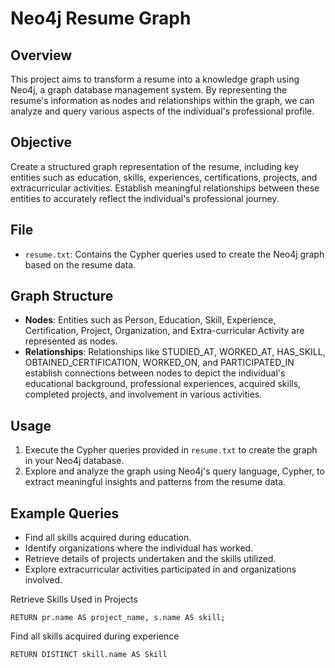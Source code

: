 # Neo4j Resume Graph

## Overview
This project aims to transform a resume into a knowledge graph using Neo4j, a graph database management system. By representing the resume's information as nodes and relationships within the graph, we can analyze and query various aspects of the individual's professional profile.

## Objective
Create a structured graph representation of the resume, including key entities such as education, skills, experiences, certifications, projects, and extracurricular activities. Establish meaningful relationships between these entities to accurately reflect the individual's professional journey.

## File
- `resume.txt`: Contains the Cypher queries used to create the Neo4j graph based on the resume data.

## Graph Structure
- **Nodes**: Entities such as Person, Education, Skill, Experience, Certification, Project, Organization, and Extra-curricular Activity are represented as nodes.
- **Relationships**: Relationships like STUDIED_AT, WORKED_AT, HAS_SKILL, OBTAINED_CERTIFICATION, WORKED_ON, and PARTICIPATED_IN establish connections between nodes to depict the individual's educational background, professional experiences, acquired skills, completed projects, and involvement in various activities.

## Usage
1. Execute the Cypher queries provided in `resume.txt` to create the graph in your Neo4j database.
2. Explore and analyze the graph using Neo4j's query language, Cypher, to extract meaningful insights and patterns from the resume data.

## Example Queries
- Find all skills acquired during education.
- Identify organizations where the individual has worked.
- Retrieve details of projects undertaken and the skills utilized.
- Explore extracurricular activities participated in and organizations involved.

Retrieve Skills Used in Projects
```MATCH (p:PERSON {name: "Tesnim Abdi"})-[:WORKED_ON]->(pr:PROJECT)-[:USED_SKILL]->(s:SKILL)
RETURN pr.name AS project_name, s.name AS skill;
```

Find all skills acquired during experience
```MATCH (person:PERSON {name: "Tesnim Abdi"})-[:HAS_SKILL]->(skill:SKILL)<-[:USED_SKILL]-(project:PROJECT)<-[:WORKED_ON]-(experience:EXPERIENCE)
RETURN DISTINCT skill.name AS Skill
```





